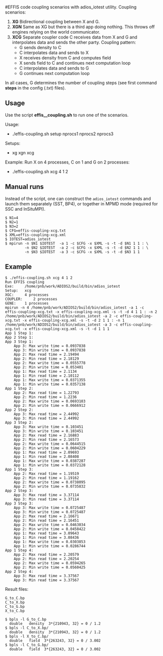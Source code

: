 #EFFIS code coupling scenarios with adios\_iotest utility.
Coupling scenarios:

1. **XG** Bidirectional coupling between X and G. 
2. **XGN** Same as XG but there is a third app doing nothing. This throws off engines relying on the world communicator.
3. **XCG** Separate coupler code C receives data from X and G and interpolates data and sends the other party. Coupling pattern:
    * G sends density to C
    * C interpolates data and sends to X
    * X receives density from C and computes field
    * X sends field to C and continues next computation loop
    * C interpolates data and sends to G
    * G continues next computation loop

In all cases, G determines the number of coupling steps (see first command **steps** in the config (.txt) files).

    
## Usage
Use the script **effis__coupling.sh** to run one of the scenarios. 

Usage: 
* ./effis-coupling.sh setup nprocs1 nprocs2 nprocs3

Setups: 
* xg xgn xcg

Example: Run X on 4 processes, C on 1 and G on 2 processes:
* ./effis-coupling.sh xcg 4 1 2 

## Manual runs
Instead of the script, one can construct the `adios_iotest` commands and launch them separately (SST, BP4), or together in MPMD mode (required for SSC and InSituMPI).

```
$ N1=4
$ N2=1
$ N3=2
$ CFG=effis-coupling-xcg.txt 
$ XML=effis-coupling-xcg.xml
$ IOTEST=adios_iotest
$ mpirun -n $N1 $IOTEST  -a 1 -c $CFG -x $XML -s -t -d $N1 1 1 : \
         -n $N2 $IOTEST  -a 2 -c $CFG -x $XML -s -t -d $N2 1 1 : \
         -n $N3 $IOTEST  -a 3 -c $CFG -x $XML -s -t -d $N3 1 1
```

## Example
```
$ ./effis-coupling.sh xcg 4 1 2
Run EFFIS coupling
Exe:  	 /home/pnb/work/ADIOS2/build/bin/adios_iotest
Setup:	 xcg
XGC:	 4 processes
COUPLER:	 2 processes
GENE:	 1 processes
mpirun -n 4 /home/pnb/work/ADIOS2/build/bin/adios_iotest -a 1 -c effis-coupling-xcg.txt -x effis-coupling-xcg.xml -s -t -d 4 1 1 : -n 2 /home/pnb/work/ADIOS2/build/bin/adios_iotest -a 2 -c effis-coupling-xcg.txt -x effis-coupling-xcg.xml -s -t -d 2 1 1 : -n 1 /home/pnb/work/ADIOS2/build/bin/adios_iotest -a 3 -c effis-coupling-xcg.txt -x effis-coupling-xcg.xml -s -t -d 1 1 1
App 1 Step 1: 
App 2 Step 1: 
App 3 Step 1: 
    App 3: Max write time = 0.0937838
    App 3: Min write time = 0.0937838
    App 2: Max read time = 2.19494
    App 2: Min read time = 2.18129
    App 2: Max write time = 0.0555778
    App 2: Min write time = 0.053401
    App 1: Max read time = 2.1134
    App 1: Min read time = 2.10112
    App 1: Max write time = 0.0371355
    App 1: Min write time = 0.0357138
App 1 Step 2: 
    App 2: Max read time = 1.22793
    App 2: Min read time = 1.2236
    App 2: Max write time = 0.0693103
    App 2: Min write time = 0.0666912
App 2 Step 2: 
    App 3: Max read time = 2.44992
    App 3: Min read time = 2.44992
App 3 Step 2: 
    App 3: Max write time = 0.103451
    App 3: Min write time = 0.103451
    App 2: Max read time = 2.16883
    App 2: Min read time = 2.16573
    App 2: Max write time = 0.0644515
    App 2: Min write time = 0.0604229
    App 1: Max read time = 2.09693
    App 1: Min read time = 2.08408
    App 1: Max write time = 0.0387287
    App 1: Min write time = 0.0372128
App 1 Step 3: 
    App 2: Max read time = 1.19519
    App 2: Min read time = 1.19162
    App 2: Max write time = 0.0738095
    App 2: Min write time = 0.0735832
App 2 Step 3: 
    App 3: Max read time = 3.37114
    App 3: Min read time = 3.37114
App 3 Step 3: 
    App 3: Max write time = 0.0725487
    App 3: Min write time = 0.0725487
    App 2: Max read time = 2.16671
    App 2: Min read time = 2.16451
    App 2: Max write time = 0.0463034
    App 2: Min write time = 0.0458422
    App 1: Max read time = 3.09643
    App 1: Min read time = 3.08436
    App 1: Max write time = 0.0303853
    App 1: Min write time = 0.0286744
App 1 Step 4: 
    App 2: Max read time = 2.20579
    App 2: Min read time = 2.20254
    App 2: Max write time = 0.0594265
    App 2: Min write time = 0.0560425
App 2 Step 4: 
    App 3: Max read time = 3.37567
    App 3: Min read time = 3.37567
```

Result files: 
```
G_to_C.bp
C_to_X.bp
C_to_G.bp
X_to_C.bp
```

```
$ bpls -l G_to_C.bp
  double   density  3*{210943, 32} = 0 / 1.2
$ bpls -l C_to_X.bp/
  double   density  3*{210943, 32} = 0 / 1.2
$ bpls -l X_to_C.bp/
  double   field  3*{263243, 32} = 0 / 3.002
$ bpls -l C_to_G.bp/
  double   field  3*{263243, 32} = 0 / 3.002
```

